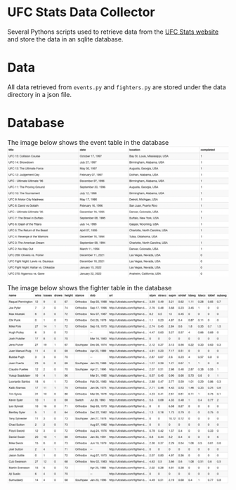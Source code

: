 # UFC Stats Data Collector

Several Pythons scripts used to retrieve data from the [UFC Stats website](http://www.ufcstats.com) and store the data in an sqlite database.

# Data
All data retrieved from `events.py` and `fighters.py` are stored under the data directory in a json file.

# Database
The image below shows the event table in the database
![Event Database ](/img/event_db.png)

The image below shows the fighter table in the database
![Fighter Database](img/fighter_db.png)
